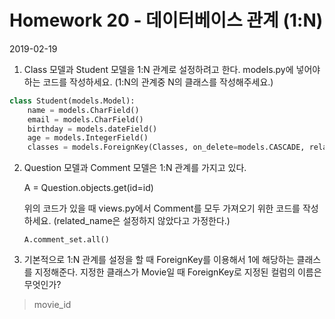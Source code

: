 # Homework 20 - 데이터베이스 관계 (1:N)

2019-02-19



1. Class 모델과 Student 모델을 1:N 관계로 설정하려고 한다. models.py에 넣어야하는 코드를 작성하세요. (1:N의 관계중 N의 클래스를 작성해주세요.)

```python
class Student(models.Model):
    name = models.CharField()
    email = models.CharField()
    birthday = models.dateField()
    age = models.IntegerField()
    classes = models.ForeignKey(Classes, on_delete=models.CASCADE, related_name="classes")
```



2. Question 모델과 Comment 모델은 1:N 관계를 가지고 있다.

   A = Question.objects.get(id=id)

   위의 코드가 있을 때 views.py에서 Comment를 모두 가져오기 위한 코드를 작성하세요. (related_name은 설정하지 않았다고 가정한다.)

   ```shell
   A.comment_set.all()
   ```



3. 기본적으로 1:N 관계를 설정을 할 때 ForeignKey를 이용해서 1에 해당하는 클래스를 지정해준다. 지정한 클래스가 Movie일 때 ForeignKey로 지정된 컬럼의 이름은 무엇인가?

> movie_id